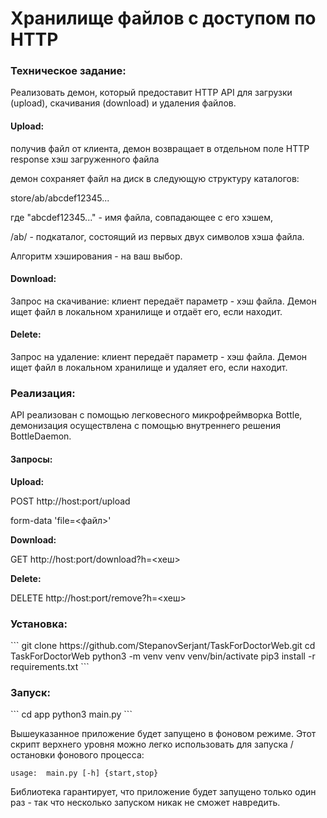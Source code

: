 <h1>Хранилище файлов с доступом по HTTP</h1>

<h3>Техническое задание:</h3>
Реализовать демон, который предоставит HTTP API для загрузки (upload), скачивания (download) и удаления файлов.


<h4>Upload:</h4>
получив файл от клиента, демон возвращает в отдельном поле HTTP response хэш загруженного файла

демон сохраняет файл на диск в следующую структуру каталогов:

store/ab/abcdef12345...

где "abcdef12345..." - имя файла, совпадающее с его хэшем,

/ab/ - подкаталог, состоящий из первых двух символов хэша файла.

Алгоритм хэширования - на ваш выбор.


<h4>Download:</h4>
Запрос на скачивание: клиент передаёт параметр - хэш файла. Демон ищет файл в локальном хранилище и отдаёт его, если находит.


<h4>Delete:</h4>
Запрос на удаление: клиент передаёт параметр - хэш файла. Демон ищет файл в локальном хранилище и удаляет его, если находит.


<h3>Реализация:</h3>
API реализован с помощью легковесного микрофреймворка Bottle, демонизация осуществлена с помощью внутреннего решения BottleDaemon.

<h4>Запросы:</h4>
<b>Upload:</b>

POST http://host:port/upload



form-data 'file=<файл>'

<b>Download:</b>

GET http://host:port/download?h=<хеш>

<b>Delete:</b>

DELETE http://host:port/remove?h=<хеш>


<h3>Установка:</h3>
```
git clone https://github.com/StepanovSerjant/TaskForDoctorWeb.git
cd TaskForDoctorWeb
python3 -m venv venv
venv/bin/activate
pip3 install -r requirements.txt 
```


<h3>Запуск:</h3>
```
cd app
python3 main.py
```

Вышеуказанное приложение будет запущено в фоновом режиме. 
Этот скрипт верхнего уровня можно легко использовать для запуска / остановки фонового процесса:
```
usage:  main.py [-h] {start,stop}
```

Библиотека гарантирует, что приложение будет запущено только один раз - так что несколько запуском никак не сможет навредить.
